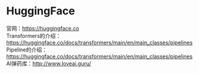 # HuggingFace  

官网：https://huggingface.co  
Transformers的介绍：https://huggingface.co/docs/transformers/main/en/main_classes/pipelines  
Pipeline的介绍：https://huggingface.co/docs/transformers/main/en/main_classes/pipelines  
AI弹药库：http://www.loveai.guru/  


